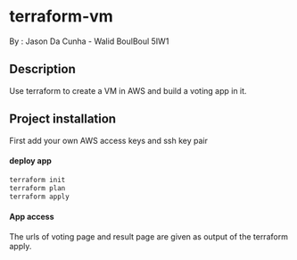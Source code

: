 # terraform-vm

By : Jason Da Cunha - Walid BoulBoul 5IW1

## Description

Use terraform to create a VM in AWS and build a voting app in it.

## Project installation

First add your own AWS access keys and ssh key pair 

#### deploy app

```bash
terraform init
terraform plan
terraform apply
```

#### App access

The urls of voting page and result page are given as output of the terraform apply.
